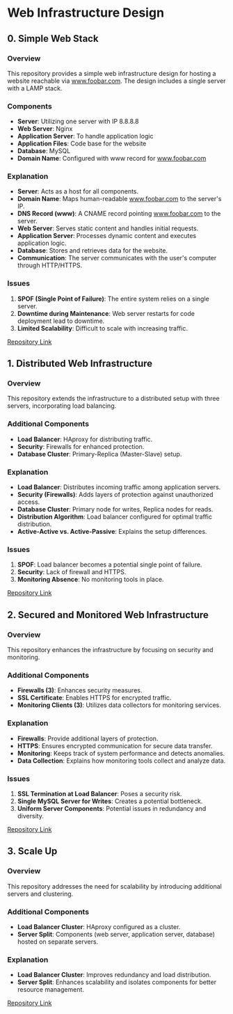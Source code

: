 # Web Infrastructure Design

## 0. Simple Web Stack

### Overview
This repository provides a simple web infrastructure design for hosting a website reachable via www.foobar.com. The design includes a single server with a LAMP stack.

### Components
- **Server**: Utilizing one server with IP 8.8.8.8
- **Web Server**: Nginx
- **Application Server**: To handle application logic
- **Application Files**: Code base for the website
- **Database**: MySQL
- **Domain Name**: Configured with www record for www.foobar.com

### Explanation
- **Server**: Acts as a host for all components.
- **Domain Name**: Maps human-readable www.foobar.com to the server's IP.
- **DNS Record (www)**: A CNAME record pointing www.foobar.com to the server.
- **Web Server**: Serves static content and handles initial requests.
- **Application Server**: Processes dynamic content and executes application logic.
- **Database**: Stores and retrieves data for the website.
- **Communication**: The server communicates with the user's computer through HTTP/HTTPS.

### Issues
1. **SPOF (Single Point of Failure)**: The entire system relies on a single server.
2. **Downtime during Maintenance**: Web server restarts for code deployment lead to downtime.
3. **Limited Scalability**: Difficult to scale with increasing traffic.

[Repository Link](https://github.com/alx-system_engineering-devops/0x09-web_infrastructure_design/0-simple_web_stack)

## 1. Distributed Web Infrastructure

### Overview
This repository extends the infrastructure to a distributed setup with three servers, incorporating load balancing.

### Additional Components
- **Load Balancer**: HAproxy for distributing traffic.
- **Security**: Firewalls for enhanced protection.
- **Database Cluster**: Primary-Replica (Master-Slave) setup.

### Explanation
- **Load Balancer**: Distributes incoming traffic among application servers.
- **Security (Firewalls)**: Adds layers of protection against unauthorized access.
- **Database Cluster**: Primary node for writes, Replica nodes for reads.
- **Distribution Algorithm**: Load balancer configured for optimal traffic distribution.
- **Active-Active vs. Active-Passive**: Explains the setup differences.

### Issues
1. **SPOF**: Load balancer becomes a potential single point of failure.
2. **Security**: Lack of firewall and HTTPS.
3. **Monitoring Absence**: No monitoring tools in place.

[Repository Link](https://github.com/alx-system_engineering-devops/0x09-web_infrastructure_design/1-distributed_web_infrastructure)

## 2. Secured and Monitored Web Infrastructure

### Overview
This repository enhances the infrastructure by focusing on security and monitoring.

### Additional Components
- **Firewalls (3)**: Enhances security measures.
- **SSL Certificate**: Enables HTTPS for encrypted traffic.
- **Monitoring Clients (3)**: Utilizes data collectors for monitoring services.

### Explanation
- **Firewalls**: Provide additional layers of protection.
- **HTTPS**: Ensures encrypted communication for secure data transfer.
- **Monitoring**: Keeps track of system performance and detects anomalies.
- **Data Collection**: Explains how monitoring tools collect and analyze data.

### Issues
1. **SSL Termination at Load Balancer**: Poses a security risk.
2. **Single MySQL Server for Writes**: Creates a potential bottleneck.
3. **Uniform Server Components**: Potential issues in redundancy and diversity.

[Repository Link](https://github.com/alx-system_engineering-devops/0x09-web_infrastructure_design/2-secured_and_monitored_web_infrastructure)

## 3. Scale Up

### Overview
This repository addresses the need for scalability by introducing additional servers and clustering.

### Additional Components
- **Load Balancer Cluster**: HAproxy configured as a cluster.
- **Server Split**: Components (web server, application server, database) hosted on separate servers.

### Explanation
- **Load Balancer Cluster**: Improves redundancy and load distribution.
- **Server Split**: Enhances scalability and isolates components for better resource management.

[Repository Link](https://github.com/alx-system_engineering-devops/0x09-web_infrastructure_design/3-scale_up)

